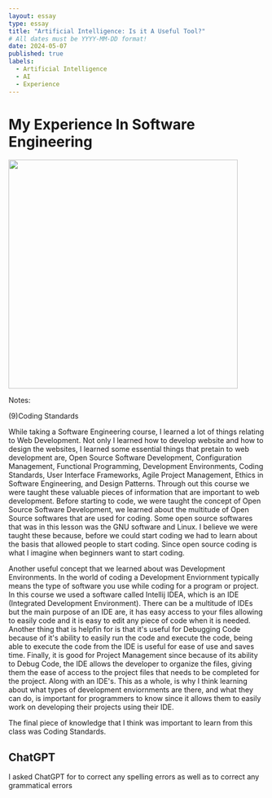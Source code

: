 ```yaml
---
layout: essay
type: essay
title: "Artificial Intelligence: Is it A Useful Tool?"
# All dates must be YYYY-MM-DD format!
date: 2024-05-07
published: true
labels:
  - Artificial Intelligence
  - AI
  - Experience
---
```


<h1>My Experience In Software Engineering</h1>

<p>
<img width="450px" class="image-fluid" src="https://itchronicles.com/wp-content/uploads/2020/11/where-is-ai-used-1024x683.jpg">
</p>

Notes:

(9)Coding Standards


<p>
  While taking a Software Engineering course, I learned a lot of things relating to Web Development. Not only I learned how to develop website and how to design the websites, I learned some essential things that pretain to web development are, Open Source Software Development, Configuration Management, Functional Programming, Development Environments, Coding Standards, User Interface Frameworks, Agile Project Management, Ethics in Software Engineering, and Design Patterns. Through out this course we were taught these valuable pieces of information that are important to web development. Before starting to code, we were taught the concept of Open Source Software Development, we learned about the multitude of Open Source softwares that are used for coding. Some open source softwares that was in this lesson was the GNU software and Linux. I believe we were taught these because, before we could start coding we had to learn about the basis that allowed people to start coding. Since open source coding is what I imagine when beginners want to start coding.

  Another useful concept that we learned about was Development Environments. In the world of coding a Development Enviornment typically means the type of software you use while coding for a program or project. In this course we used a software called Intellij IDEA, which is an IDE (Integrated Development Environment). There can be a multitude of IDEs but the main purpose of an IDE are, it has easy access to your files allowing to easily code and it is easy to edit any piece of code when it is needed. Another thing that is helpfin for is that it's useful for Debugging Code because of it's ability to easily run the code and execute the code, being able to execute the code from the IDE is useful for ease of use and saves time. Finally, it is good for Project Management since because of its ability to Debug Code, the IDE allows the developer to organize the files, giving them the ease of access to the project files that needs to be completed for the project. Along with an IDE's. This as a whole, is why I think learning about what types of development enviornments are there, and what they can do, is important for programmers to know since it allows them to easily work on developing their projects using their IDE.

  The final piece of knowledge that I think was important to learn from this class was Coding Standards.

</p>


<h2>ChatGPT</h2>
I asked ChatGPT for to correct any spelling errors as well as to correct any grammatical errors

